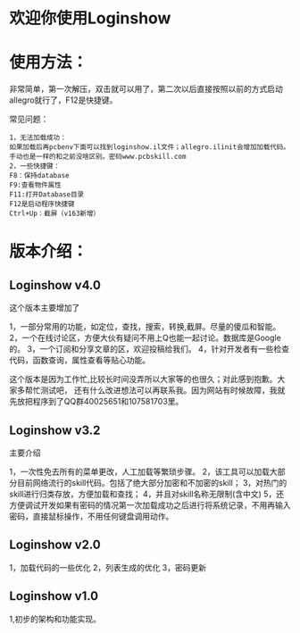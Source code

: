 # 欢迎你使用Loginshow

使用方法：
=====================================================================================================

非常简单，第一次解压，双击就可以用了，第二次以后直接按照以前的方式启动allegro就行了，F12是快捷键。

常见问题：
```
1，无法加载成功：
如果加载后再pcbenv下面可以找到loginshow.il文件；allegro.ilinit会增加加载代码。手动也是一样的和之前没啥区别。密码www.pcbskill.com
2，一些快捷键：
F8：保持database
F9:查看物件属性
F11:打开Database目录
F12是启动程序快捷键
Ctrl+Up：截屏（v163新增）
```
版本介绍：
=====================================================================================================

## Loginshow v4.0

这个版本主要增加了

1，一部分常用的功能，如定位，查找，搜索，转换,截屏。尽量的傻瓜和智能。
2，一个在线讨论区，方便大伙有疑问不用上Q也能一起讨论。数据库是Google的。
3，一个订阅和分享文章的区，欢迎投稿给我们。
4，针对开发者有一些检查代码，函数查询，属性查看等贴心功能。

这个版本是因为工作忙,比较长时间没弄所以大家等的也很久；对此感到抱歉。大家多帮忙测试吧，
还有什么改进想法可以再联系我。因为网站有时候故障，我就先放把程序到了QQ群40025651和107581703里。

## Loginshow v3.2

主要介绍

1，一次性免去所有的菜单更改，人工加载等繁琐步骤。
2，该工具可以加载大部分目前网络流行的skill代码。包括了绝大部分加密和不加密的skill； 
3，对热门的skill进行归类存放，方便加载和查找；
4，并且对skill名称无限制(含中文)
5，还方便调试开发如果有密码的情况第一次加载成功之后进行将系统记录，不用再输入密码，直接鼠标操作，不用任何键盘调用动作。 

## Loginshow v2.0

1，加载代码的一些优化
2，列表生成的优化
3，密码更新

## Loginshow v1.0

1,初步的架构和功能实现。
